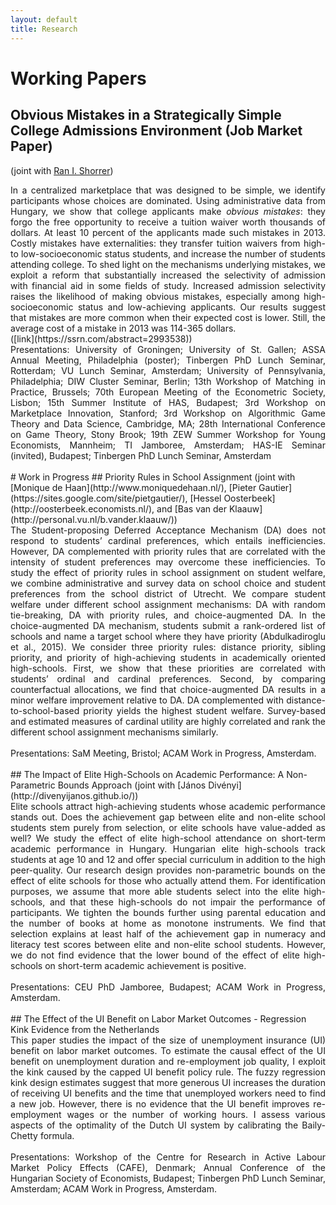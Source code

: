 ```yaml
---
layout: default
title: Research
---
```


# Working Papers
## Obvious Mistakes in a Strategically Simple College Admissions Environment (Job Market Paper)
(joint with [Ran I. Shorrer](http://rshorrer.weebly.com/))

<div style="text-align: justify"> In a centralized marketplace that was designed to be simple, we identify participants whose choices are dominated. Using administrative data from Hungary, we show that college applicants make <i>obvious mistakes</i>: they forgo the free opportunity to receive a tuition waiver worth thousands of dollars. At least 10 percent of the applicants made such mistakes in 2013. Costly mistakes have externalities: they transfer tuition waivers from high- to low-socioeconomic status students, and increase the number of students attending college. To shed light on the mechanisms underlying mistakes, we exploit a reform that substantially increased the selectivity of admission with financial aid in some fields of study. Increased admission selectivity raises the likelihood of making obvious mistakes, especially among high-socioeconomic status and low-achieving applicants. Our results suggest that mistakes are more common when their expected cost is lower. Still, the average cost of a mistake in 2013 was 114-365 dollars. </div> ([link](https://ssrn.com/abstract=2993538)) 
<br>
<div style="text-align: justify"> Presentations: University of Groningen; University of St. Gallen; ASSA Annual Meeting, Philadelphia (poster); Tinbergen PhD Lunch Seminar, Rotterdam; VU Lunch Seminar, Amsterdam; University of Pennsylvania, Philadelphia; DIW Cluster Seminar, Berlin; 13th Workshop of Matching in Practice, Brussels; 70th European Meeting of the Econometric Society, Lisbon; 15th Summer Institute of HAS, Budapest; 3rd Workshop on Marketplace Innovation, Stanford; 3rd Workshop on Algorithmic Game Theory and Data Science, Cambridge, MA; 28th International Conference on Game Theory, Stony Brook; 19th ZEW Summer Workshop for Young Economists, Mannheim; TI Jamboree, Amsterdam; HAS-IE Seminar (invited), Budapest; Tinbergen PhD Lunch Seminar, Amsterdam </div>
<br>
# Work in Progress
## Priority Rules in School Assignment
(joint with [Monique de Haan](http://www.moniquedehaan.nl/), [Pieter Gautier](https://sites.google.com/site/pietgautier/), [Hessel Oosterbeek](http://oosterbeek.economists.nl/), and [Bas van der Klaauw](http://personal.vu.nl/b.vander.klaauw/))
<br>
<div style="text-align: justify"> The Student-proposing Deferred Acceptance Mechanism (DA) does not respond to students’ cardinal preferences, which entails inefficiencies. However, DA complemented with priority rules that are correlated with the intensity of student preferences may overcome these inefficiencies. To study the effect of priority rules in school assignment on student welfare, we combine administrative and survey data on school choice and student preferences from the school district of Utrecht. We compare student welfare under different school assignment mechanisms: DA with random tie-breaking, DA with priority rules, and choice-augmented DA. In the choice-augmented DA mechanism, students submit a rank-ordered list of schools and name a target school where they have priority (Abdulkadiroglu et al., 2015). We consider three priority rules: distance priority, sibling priority, and priority of high-achieving students in academically oriented high-schools. First, we show that these priorities are correlated with students’ ordinal and cardinal preferences. Second, by comparing counterfactual allocations, we find that choice-augmented DA results in a minor welfare improvement relative to DA. DA complemented with distance-to-school-based priority yields the highest student welfare. Survey-based and estimated measures of cardinal utility are highly correlated and rank the different school assignment mechanisms similarly. </div>
<br>
<div style="text-align: justify"> Presentations: SaM Meeting, Bristol; ACAM Work in Progress, Amsterdam.  </div>
<br>
## The Impact of Elite High-Schools on Academic Performance: A Non-Parametric Bounds Approach
(joint with [János Divényi](http://divenyijanos.github.io/))

<div style="text-align: justify"> Elite schools attract high-achieving students whose academic performance stands out. Does the achievement gap between elite and non-elite school students stem purely from selection, or elite schools have value-added as well? We study the effect of elite high-school attendance on short-term academic performance in Hungary. Hungarian elite high-schools track students at age 10 and 12 and offer special curriculum in addition to the high peer-quality. Our research design provides non-parametric bounds on the effect of elite schools for those who actually attend them. For identification purposes, we assume that more able students select into the elite high-schools, and that these high-schools do not impair the performance of participants. We tighten the bounds further using parental education and the number of books at home as monotone instruments. We find that selection explains at least half of the achievement gap in numeracy and literacy test scores between elite and non-elite school students. However, we do not find evidence that the lower bound of the effect of elite high-schools on short-term academic achievement is positive. </div>
<br>
<div style="text-align: justify"> Presentations: CEU PhD Jamboree, Budapest; ACAM Work in Progress, Amsterdam.  </div>
<br>
## The Effect of the UI Benefit on Labor Market Outcomes - Regression Kink Evidence from the Netherlands

<div style="text-align: justify">  This paper studies the impact of the size of unemployment insurance (UI) benefit on labor market outcomes. To estimate the causal effect of the UI benefit on unemployment duration and re-employment job quality, I exploit the kink caused by the capped UI benefit policy rule. The fuzzy regression kink design estimates suggest that more generous UI increases the duration of receiving UI benefits and the time that unemployed workers need to find a new job. However, there is no evidence that the UI benefit improves re-employment wages or the number of working hours. I assess various aspects of the optimality of the Dutch UI system by calibrating the Baily-Chetty formula. </div>
<br>
<div style="text-align: justify"> Presentations: Workshop of the Centre for Research in Active Labour Market Policy Effects (CAFE), Denmark; Annual Conference of the Hungarian Society of Economists, Budapest; Tinbergen PhD Lunch Seminar, Amsterdam; ACAM Work in Progress, Amsterdam. </div>
